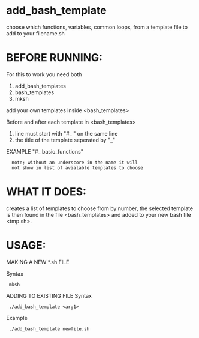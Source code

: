 # add_bash_template
choose which functions, variables, common loops, from a template file to add to your filename.sh


# BEFORE RUNNING:

For this to work you need both
  1) add_bash_templates
  2) bash_templates 
  3) mksh

add your own templates inside \<bash_templates\>
  
Before and after each template in \<bash_templates\> 
  1) line must start with "#_ " on the same line
  2) the title of the template seperated by "_"
    
   EXAMPLE "#_ basic_functions"
   
      note; without an underscore in the name it will
      not show in list of avialable templates to choose


# WHAT IT DOES:
  
  creates a list of templates to choose from by number, the
  selected template is then found in the file \<bash_templates\>
  and added to your new bash file \<tmp.sh\>. 


# USAGE: 

MAKING A NEW \*.sh FILE
  
   Syntax
   
     mksh


ADDING TO EXISTING FILE
   Syntax 
   
     ./add_bash_template <arg1> 

   Example 
        
     ./add_bash_template newfile.sh
  

